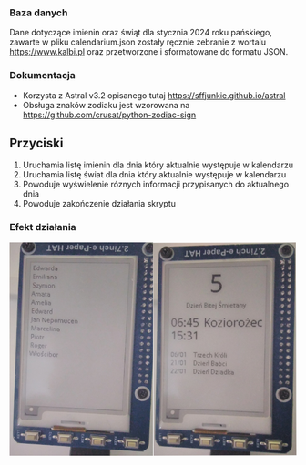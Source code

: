 ### Baza danych
 Dane dotyczące imienin oraz świąt dla stycznia 2024 roku pańskiego, zawarte w pliku calendarium.json zostały ręcznie zebranie z wortalu https://www.kalbi.pl oraz przetworzone i sformatowane do formatu JSON.
### Dokumentacja
- Korzysta z Astral v3.2 opisanego tutaj https://sffjunkie.github.io/astral
- Obsługa znaków zodiaku jest wzorowana na https://github.com/crusat/python-zodiac-sign
## Przyciski
1. Uruchamia listę imienin dla dnia który aktualnie występuje w kalendarzu
2. Uruchamia listę świat dla dnia który aktualnie występuje w kalendarzu
3. Powoduje wyświelenie róznych informacji przypisanych do aktualnego dnia
4. Powoduje zakończenie działania skryptu
### Efekt działania
![Kartka z kalendarza](/res/klawisz_1_oraz_klawisz_3.jpg)
